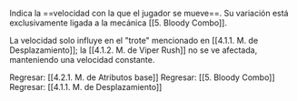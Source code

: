 
Indica la ==velocidad con la que el jugador se mueve==. Su variación está exclusivamente ligada a la mecánica [[5. Bloody Combo]]. 

La velocidad solo influye en el "trote" mencionado en [[4.1.1. M. de Desplazamiento]]; la [[4.1.2. M. de Viper Rush]] no se ve afectada, manteniendo una velocidad constante.


Regresar: [[4.2.1. M. de Atributos base]]
Regresar: [[5. Bloody Combo]]
Regresar: [[4.1.1. M. de Desplazamiento]]
